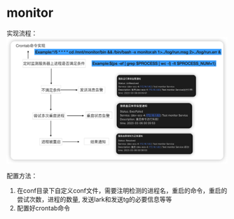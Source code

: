 # monitor

实现流程：
![样式](https://github.com/Hello2021Year/image/raw/main/WechatIMG4.png)


配置方法：

1. 在conf目录下自定义conf文件，需要注明检测的进程名，重启的命令，重启的尝试次数，进程的数量, 发送lark和发送tg的必要信息等等
2. 配置好crontab命令

